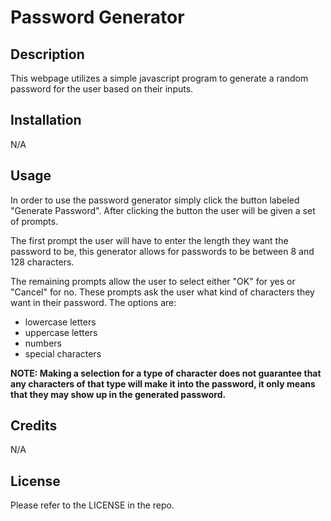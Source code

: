 # Password Generator
## Description
This webpage utilizes a simple javascript program to generate a random password for the user based on their inputs.

## Installation
N/A

## Usage
In order to use the password generator simply click the button labeled "Generate Password". After clicking the button the user will be given a set of prompts. 

The first prompt the user will have to enter the length they want the password to be, this generator allows for passwords to be between 8 and 128 characters.

The remaining prompts allow the user to select either "OK" for yes or "Cancel" for no. These prompts ask the user what kind of characters they want in their password. The options are:

* lowercase letters
* uppercase letters
* numbers
* special characters

**NOTE: Making a selection for a type of character does not guarantee that any characters of that type will make it into the password, it only means that they may show up in the generated password.**

## Credits
N/A

## License
Please refer to the LICENSE in the repo.